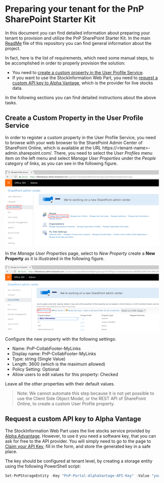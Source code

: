 # Preparing your tenant for the PnP SharePoint Starter Kit

In this document you can find detailed information about preparing your tenant to provision and utilize the PnP SharePoint Starter Kit. In the main [ReadMe](./README.md) file of this repository you can find general information about the project.

In fact, here is the list of requirements, which need some manual steps, to be accomplished in order to properly provision the solution:

* You need to [create a custom property in the User Profile Service](#UPSCustomProperty).
* If you want to use the StockInformation Web Part, you need to [request a custom API key to Alpha Vantage](#APIKeyAlphaVantage), which is the provider for live stocks data.

In the following sections you can find detailed instructions about the above tasks.

<a name="UPSCustomProperty"></a>
## Create a Custom Property in the User Profile Service

In order to register a custom property in the User Profile Service, you need to browse with your web browser to the SharePoint Admin Center of SharePoint Online, which is available at the URL https://&lt;tenant-name&gt;-admin.sharepoint.com/.
There, you need to select the *User Profiles* menu item on the left menu and select *Manage User Properties* under the *People* category of links, as you can see in the following figure.

![The User Profiles Admin UI](../assets/images/UPS-Custom-Property-01.png)

In the *Manage User Properties* page, select to *New Property* create a **New Property** as it is illustrated in the following figure.

![The add New Property button](../assets/images/UPS-Custom-Property-02.png)

Configure the new property with the following settings:

* Name: PnP-CollabFooter-MyLinks
* Display name: PnP-CollabFooter-MyLinks
* Type: string (Single Value)
* Length: 3600 (which is the maximum allowed)
* Policy Setting: Optional
* Allow users to edit values for this property: Checked

Leave all the other properties with their default values.

> Note: We cannot automate this step because it is not yet possible to use the Client Side Object Model, or the REST API of SharePoint Online, to create a custom User Profile property.

<a name="APIKeyAlphaVantage"></a>
## Request a custom API key to Alpha Vantage

The StockInformation Web Part uses the live stocks service provided by [Alpha Advantage](https://www.alphavantage.co/). However, to use it you need a software key, that you can ask for free to the API provider. You will simply need to go to the page to [Claim your API Key](https://www.alphavantage.co/support/#api-key), fill in the form, and store the generated key in a safe place.

The key should be configured at tenant level, by creating a storage entity using the following PowerShell script:

```powershell
Set-PnPStorageEntity -Key "PnP-Portal-AlphaVantage-API-Key" -Value "your-api-key" -Comment "API Key for Alpha Advantage REST Stock service" -Description "API Key for Alpha Advantage REST Stock service"
```
